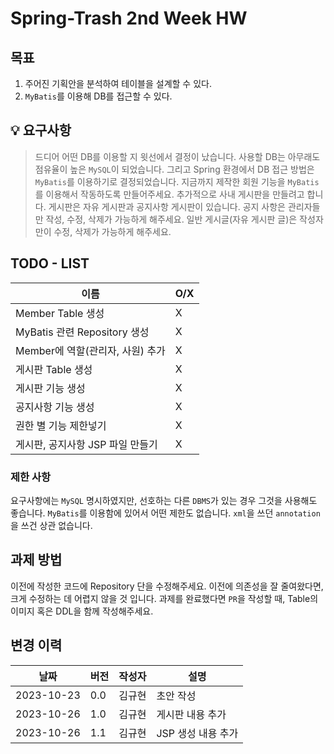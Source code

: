
# Spring-Trash 2nd Week HW

## 목표

1. 주어진 기획안을 분석하여 테이블을 설계할 수 있다.
2. `MyBatis`를 이용해 DB를 접근할 수 있다.

## 💡 요구사항

> 드디어 어떤 DB를 이용할 지 윗선에서 결정이 났습니다. 사용할 DB는 아무래도 점유율이 높은 `MySQL`이 되었습니다. 그리고 Spring 환경에서 DB 접근 방법은 `MyBatis`를 이용하기로 결정되었습니다. 지금까지 제작한 회원 기능을 `MyBatis`를 이용해서 작동하도록 만들어주세요. 추가적으로 사내 게시판을 만들려고 합니다. 게시판은 자유 게시판과 공지사항 게시판이 있습니다. 공지 사항은 관리자들만 작성, 수정, 삭제가 가능하게 해주세요. 일반 게시글(자유 게시판 글)은 작성자만이 수정, 삭제가 가능하게 해주세요.


## TODO - LIST

|이름 | O/X |
|---|-----|
| Member Table 생성| X   |
| MyBatis 관련 Repository 생성 | X   |
| Member에 역할(관리자, 사원) 추가 | X   |
| 게시판 Table 생성 | X   |
| 게시판 기능 생성 | X   |
| 공지사항 기능 생성 | X   |
| 권한 별 기능 제한넣기  | X  |
| 게시판, 공지사항 JSP 파일 만들기 | X |


### 제한 사항
요구사항에는 `MySQL` 명시하였지만, 선호하는 다른 `DBMS`가 있는 경우 그것을 사용해도 좋습니다. 
`MyBatis`를 이용함에 있어서 어떤 제한도 없습니다. `xml`을 쓰던 `annotation`을 쓰건 상관 없습니다.

## 과제 방법

이전에 작성한 코드에 Repository 단을 수정해주세요. 이전에 의존성을 잘 줄여왔다면, 크게 수정하는 데 어렵지 않을 것 입니다.
과제를 완료했다면 `PR`을 작성할 때, Table의 이미지 혹은 DDL을 함께 작성해주세요.


## 변경 이력

| 날짜       | 버전   | 작성자   | 설명        |
|------------|--------|----------|-------------|
| 2023-10-23 | 0.0    | 김규현  | 초안 작성   |
| 2023-10-26 | 1.0    | 김규현   | 게시판 내용 추가 | 
| 2023-10-26 | 1.1    | 김규현   | JSP 생성 내용 추가 | 

